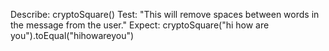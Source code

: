 Describe: cryptoSquare()
Test: "This will remove spaces between words in the message from the user."
Expect: cryptoSquare("hi how are you").toEqual("hihowareyou")